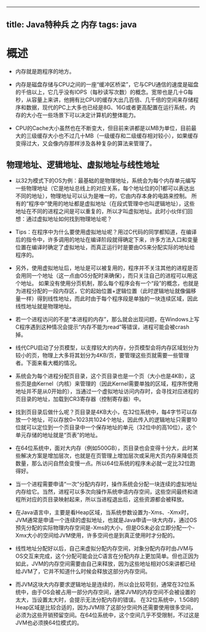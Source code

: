 -----------------------
title: Java特种兵 之 内存
tags: java
-----------------------
# 概述
*  内存就是跑程序的地方。

*  内存是磁盘存储与CPU之间的一座“缓冲区桥梁”，它与CPU通信的速度是磁盘的千倍以上，它几乎没有IOPS（每秒读写次数）的概念。宽带也是几十G每秒，从容量上来讲，他拥有比CPU的缓存大出几百倍、几千倍的空间来存储程序和数据，现代的PC上大多也已经是8G、16G或者更高配置在运行系统，内存的大小在一些场景下可以决定计算机的整体能力。

*  CPU的Cache大小虽然也在不断变大，但目前来讲都是以MB为单位，目前最大的三级缓存大小也不过几十MB（一级缓存和二级缓存相对较小），如果缓存变得过大，又会像内存那样涉及各种复杂的算法来管理了。

## 物理地址、逻辑地址、虚拟地址与线性地址
*  以32为模式下的OS为例：最基础的是物理地址，系统会为每个内存单元编写一些物理地址（它是地址总线上的对应关系，每个地址位的0|1都可以表达出不同的地址），物理地址可以认为是唯一的，它由内存本身的电路来控制。
所有的“程序中”使用的地址都是虚拟地址（在段式管理中也叫逻辑地址），这些地址在不同的进程之间是可以重复的，所以才叫虚拟地址。此时小伙伴们回想：通过虚拟地址如何找到物理地址呢？  
*  Tips：在程序中为什么要使用虚拟地址呢？用过C代码的同学都知道，在编译后的指令中，许多调用的地址在编译阶段就得确定下来，许多方法入口和变量位置在编译时确定了虚拟地址，而真正运行时是要由OS来分配实际的地址给程序的。  
*  另外，使用虚拟地址后，地址是可以被复用的，程序并不关注其他的进程是否会用同一个地址（这一点由OS分配时来确保），而只关注自己的进程可以用这个地址。
如果没有使用分页机制，那么每个程序会有一个“段”的概念，也就是为进程分配的一段内存区，它的起始位置+逻辑位置（此时逻辑地址就像偏移量一样）得到线性地址，而此时由于每个程序段是单独的一块连续区域，因此线性地址就是物理地址。
*  若一个进程访问的不是“本进程的内存”，那么就会出现问题，在Windows上写C程序遇到这种情况会提示“内存不能为read”等错误，进程可能会被crash掉。
*  线代CPU启动了分页模型，以支撑较大的内存，分页模型会将内存区域划分为较小的页，物理上大多将其划分为4KB/页，要管理这些页就需要一些管理者。下面来看大概的情况。
*  系统会为每个进程分配页目录，这个页目录也是一个页（大小也是4KB），这些页是由Kernel（内核）来管理的（因此Kernel需要单独的区域，程序所使用地址并不是从0开始的），当通过一个虚拟地址访问内存时，会寻找对应进程的页目录的地址，加载到CR3寄存器（控制寄存器）中。
*  找到页目录后做什么呢？页目录是4KB大小，在32位系统中，每4字节可以存放一个地址，可以存放0~1023共1024个地址，因此传入的逻辑地址只需要10位就可以定位到一个页目录中一个保存地址的单元（32位中的高10位），这个单元存储的地址就是“页表”的地址。

*  在64位系统中，面对大内存（例如500GB），页目录也会变得十分大，此时某些解决方案是增加层次，也就是在页管理上增加层次或采用大页内存来降低页数量，那么访问自然会变慢一点。所以64位系统的程序未必就一定比32位跑得好。

*  当一个进程需要申请“一次”分配内存时，操作系统会分配一块连续的虚拟地址内存给它。当然，进程可以多次向操作系统申请内存空间，这些空间最终和进程所对应的页目录映射起来，所以当进程退出后，这些资源都会被释放。

*  在Java语言中，主要是看Heap区域，当系统参数设置为-Xms、-Xmx时，JVM通常是申请一个连续的虚拟地址，也就是Java申请一块大内存，通过OS预先分配的实际物理内存空间是-Xms的大小，但是OS未必会立即分配一个-Xmx大小的空间给JVM使用，许多空间也是到真正使用时才分配的。

*  线性地址分配好以后，自己来虚拟分配内存空间，对象分配内存时由JVM与OS交互来完成，这个分配可能会比C语言在分配内存上更加简单。但也正因为如此，JVM的内存空间需要由自己来释放，因为这些地址相对OS来讲都已经给JVM了，它并不知道什么时候会释放这部分内存空间。

*  而JVM这块大内存要求逻辑地址是连续的，所以会比较苛刻，通常在32位系统中，由于OS会被占用一部分内存空间，通常JVM的内存空间不会被设置的太大，当设置太大时，会提示无法分配内存的错误。
在32位系统中，1.5GB的Heap区域是比较合适的，因为JVM除了这部分空间外还需要使用很多空间，必须为这些开销预留空间。在64位系统中，这个空间几乎不受限制，不过这是JVM也必须换64位模式的。

